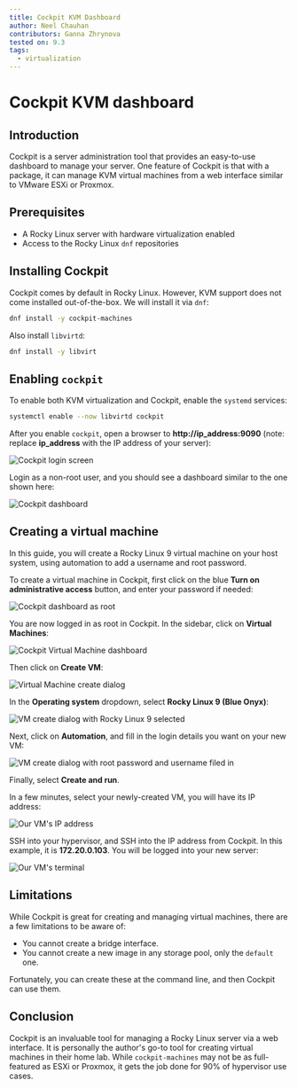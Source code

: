 ```yaml
---
title: Cockpit KVM Dashboard
author: Neel Chauhan
contributors: Ganna Zhrynova
tested on: 9.3
tags:
  - virtualization
---
```


# Cockpit KVM dashboard

## Introduction

Cockpit is a server administration tool that provides an easy-to-use dashboard to manage your server. One feature of Cockpit is that with a package, it can manage KVM virtual machines from a web interface similar to VMware ESXi or Proxmox.

## Prerequisites

* A Rocky Linux server with hardware virtualization enabled
* Access to the Rocky Linux `dnf` repositories

## Installing Cockpit

Cockpit comes by default in Rocky Linux. However, KVM support does not come installed out-of-the-box. We will install it via `dnf`:

```bash
dnf install -y cockpit-machines
```

Also install `libvirtd`:

```bash
dnf install -y libvirt
```

## Enabling `cockpit`

To enable both KVM virtualization and Cockpit, enable the `systemd` services:

```bash
systemctl enable --now libvirtd cockpit
```

After you enable `cockpit`, open a browser to **http://ip_address:9090** (note: replace **ip_address** with the IP address of your server):

![Cockpit login screen](../images/cockpit_login.png)

Login as a non-root user, and you should see a dashboard similar to the one shown here:

![Cockpit dashboard](../images/cockpit_dashboard.png)

## Creating a virtual machine

In this guide, you will create a Rocky Linux 9 virtual machine on your host system, using automation to add a username and root password.

To create a virtual machine in Cockpit, first click on the blue **Turn on administrative access** button, and enter your password if needed:

![Cockpit dashboard as root](../images/cockpit_root_dashboard.png)

You are now logged in as root in Cockpit. In the sidebar, click on **Virtual Machines**:

![Cockpit Virtual Machine dashboard](../images/cockpit_vm_dashboard.png)

Then click on **Create VM**:

![Virtual Machine create dialog](../images/cockpit_vm_create_1.png)

In the **Operating system** dropdown, select **Rocky Linux 9 (Blue Onyx)**:

![VM create dialog with Rocky Linux 9 selected](../images/cockpit_vm_create_2.png)

Next, click on **Automation**, and fill in the login details you want on your new VM:

![VM create dialog with root password and username filed in](../images/cockpit_vm_create_2.png)

Finally, select **Create and run**.

In a few minutes, select your newly-created VM, you will have its IP address:

![Our VM's IP address](../images/cockpit_vm_ip.png)

SSH into your hypervisor, and SSH into the IP address from Cockpit. In this example, it is **172.20.0.103**. You will be logged into your new server:

![Our VM's terminal](../images/cockpit_vm_terminal.png)

## Limitations

While Cockpit is great for creating and managing virtual machines, there are a few limitations to be aware of:

* You cannot create a bridge interface.
* You cannot create a new image in any storage pool, only the `default` one.

Fortunately, you can create these at the command line, and then Cockpit can use them.

## Conclusion

Cockpit is an invaluable tool for managing a Rocky Linux server via a web interface. It is personally the author's go-to tool for creating virtual machines in their home lab. While `cockpit-machines` may not be as full-featured as ESXi or Proxmox, it gets the job done for 90% of hypervisor use cases.
